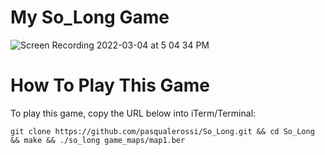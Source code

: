 # My So_Long Game

![Screen Recording 2022-03-04 at 5 04 34 PM](https://user-images.githubusercontent.com/58959408/156712665-5df19821-bedb-4ae0-933d-a7efc3f852fc.gif)

# How To Play This Game

To play this game, copy the URL below into iTerm/Terminal:

```git clone https://github.com/pasqualerossi/So_Long.git && cd So_Long && make && ./so_long game_maps/map1.ber```
